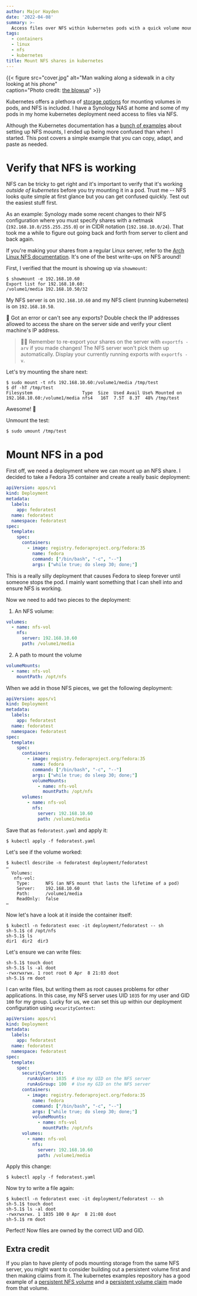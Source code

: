 ```yaml
---
author: Major Hayden
date: '2022-04-08'
summary: >-
  Access files over NFS within kubernetes pods with a quick volume mount. 🗄
tags:
  - containers
  - linux
  - nfs
  - kubernetes
title: Mount NFS shares in kubernetes
---
```


{{< figure
    src="cover.jpg"
    alt="Man walking along a sidewalk in a city looking at his phone"         
    caption="Photo credit: [the blowup](https://unsplash.com/photos/hiK8FD142XU)"
    >}}

Kubernetes offers a plethora of [storage options] for mounting volumes in pods, and NFS
is included. I have a Synology NAS at home and some of my pods in my home kubernetes
deployment need access to files via NFS.

Although the Kubernetes documentation has a [bunch of examples] about setting up NFS
mounts, I ended up being more confused than when I started. This post covers a simple
example that you can copy, adapt, and paste as needed.

[storage options]: https://kubernetes.io/docs/concepts/storage/volumes/
[bunch of examples]: https://github.com/kubernetes/examples/tree/master/staging/volumes/nfs

# Verify that NFS is working

NFS can be tricky to get right and it's important to verify that it's working *outside
of kubernetes* before you try mounting it in a pod. Trust me -- NFS looks quite simple
at first glance but you can get confused quickly. Test out the easiest stuff first.

As an example: Synology made some recent changes to their NFS configuration where you
must specify shares with a netmask (`192.168.10.0/255.255.255.0`) or in CIDR notation
(`192.168.10.0/24`). That took me a while to figure out going back and forth from server
to client and back again.

If you're making your shares from a regular Linux server, refer to the [Arch Linux NFS
documentation]. It's one of the best write-ups on NFS around!

First, I verified that the mount is showing up via `showmount`:

```console
$ showmount -e 192.168.10.60
Export list for 192.168.10.60:
/volume1/media 192.168.10.50/32
```

My NFS server is on `192.168.10.60` and my NFS client (running kubernetes) is on
`192.168.10.50`.

🤔 Got an error or can't see any exports? Double check the IP addresses allowed to
access the share on the server side and verify your client machine's IP address.

> ☝🏻 Remember to re-export your shares on the server with `exportfs -arv` if you made
> changes! The NFS server won't pick them up automatically. Display your currently
> running exports with `exportfs -v`.

Let's try mounting the share next:

```
$ sudo mount -t nfs 192.168.10.60:/volume1/media /tmp/test
$ df -hT /tmp/test
Filesystem                   Type  Size  Used Avail Use% Mounted on
192.168.10.60:/volume1/media nfs4   16T  7.5T  8.3T  48% /tmp/test
```

Awesome! 🎉

Unmount the test:

```
$ sudo umount /tmp/test
```

[Arch Linux NFS documentation]: https://wiki.archlinux.org/title/NFS

# Mount NFS in a pod

First off, we need a deployment where we can mount up an NFS share. I decided to take a
Fedora 35 container and create a really basic deployment:

```yaml
apiVersion: apps/v1
kind: Deployment
metadata:
  labels:
    app: fedoratest
  name: fedoratest
  namespace: fedoratest
spec:
  template:
    spec:
      containers:
        - image: registry.fedoraproject.org/fedora:35
          name: fedora
          command: ["/bin/bash", "-c", "--"]
          args: ["while true; do sleep 30; done;"]
```

This is a really silly deployment that causes Fedora to sleep forever until someone
stops the pod. I mainly want something that I can shell into and ensure NFS is working.

Now we need to add two pieces to the deployment:

1. An NFS volume:

```yaml
volumes:
  - name: nfs-vol
    nfs:
      server: 192.168.10.60
      path: /volume1/media
```

2. A path to mount the volume

```yaml
volumeMounts:
  - name: nfs-vol
    mountPath: /opt/nfs
```

When we add in those NFS pieces, we get the following deployment:

```yaml
apiVersion: apps/v1
kind: Deployment
metadata:
  labels:
    app: fedoratest
  name: fedoratest
  namespace: fedoratest
spec:
  template:
    spec:
      containers:
        - image: registry.fedoraproject.org/fedora:35
          name: fedora
          command: ["/bin/bash", "-c", "--"]
          args: ["while true; do sleep 30; done;"]
          volumeMounts:
            - name: nfs-vol
              mountPath: /opt/nfs
      volumes:
        - name: nfs-vol
          nfs:
            server: 192.168.10.60
            path: /volume1/media
```

Save that as `fedoratest.yaml` and apply it:

```console
$ kubectl apply -f fedoratest.yaml
```

Let's see if the volume worked:

```console
$ kubectl describe -n fedoratest deployment/fedoratest
✂
  Volumes:
   nfs-vol:
    Type:      NFS (an NFS mount that lasts the lifetime of a pod)
    Server:    192.168.10.60
    Path:      /volume1/media
    ReadOnly:  false
✂
```

Now let's have a look at it inside the container itself:

```console
$ kubectl -n fedoratest exec -it deployment/fedoratest -- sh
sh-5.1$ cd /opt/nfs
sh-5.1$ ls
dir1  dir2  dir3
```

Let's ensure we can write files:

```console
sh-5.1$ touch doot
sh-5.1$ ls -al doot
-rwxrwxrwx. 1 root root 0 Apr  8 21:03 doot
sh-5.1$ rm doot
```

I can write files, but writing them as root causes problems for other applications. In
this case, my NFS server uses UID `1035` for my user and GID `100` for my group. Lucky
for us, we can set this up within our deployment configuration using `securityContext`:

```yaml
apiVersion: apps/v1
kind: Deployment
metadata:
  labels:
    app: fedoratest
  name: fedoratest
  namespace: fedoratest
spec:
  template:
    spec:
      securityContext:
        runAsUser: 1035  # Use my UID on the NFS server
        runAsGroup: 100  # Use my GID on the NFS server
      containers:
        - image: registry.fedoraproject.org/fedora:35
          name: fedora
          command: ["/bin/bash", "-c", "--"]
          args: ["while true; do sleep 30; done;"]
          volumeMounts:
            - name: nfs-vol
              mountPath: /opt/nfs
      volumes:
        - name: nfs-vol
          nfs:
            server: 192.168.10.60
            path: /volume1/media
```

Apply this change:

```console
$ kubectl apply -f fedoratest.yaml
```

Now try to write a file again:

```console
$ kubectl -n fedoratest exec -it deployment/fedoratest -- sh
sh-5.1$ touch doot
sh-5.1$ ls -al doot
-rwxrwxrwx. 1 1035 100 0 Apr  8 21:08 doot
sh-5.1$ rm doot
```

Perfect! Now files are owned by the correct UID and GID.

## Extra credit

If you plan to have plenty of pods mounting storage from the same NFS server, you might
want to consider building out a persistent volume first and then making claims from it.
The kubernetes examples repository has a good example of a [persistent NFS volume] and a
[persistent volume claim] made from that volume.

[persistent NFS volume]: https://github.com/kubernetes/examples/blob/master/staging/volumes/nfs/nfs-pv.yaml
[persistent volume claim]: https://github.com/kubernetes/examples/blob/master/staging/volumes/nfs/nfs-pvc.yaml
